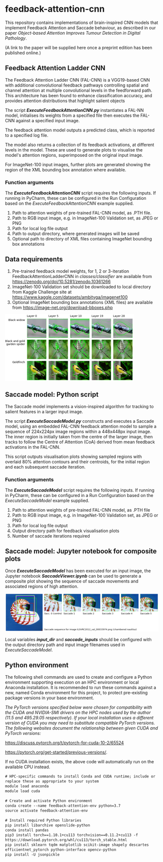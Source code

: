 # feedback-attention-cnn
This repository contains implementations of brain-inspired CNN models that implement 
Feedback Attention and Saccade behaviour, as described in our paper 
_Object-based Attention Improves Tumour Detection in Digital Pathology_. 

(A link to the paper will be supplied here once a preprint edition has been published online.) 

## Feedback Attention Ladder CNN

The Feedback Attention Ladder CNN (FAL-CNN) is a VGG19-based CNN with additional convolutional feedback pathways
controlling spatial and channel attention at multiple convolutional levels in the feedforward path. 
This architecture has been found to enhance classification accuracy, and provides attention distributions that 
highlight salient objects 

The script _**ExecuteFeedbackAttentionCNN.py**_ instantiates a FAL-NN model,
initialises its weights from a specified file then executes the FAL-CNN against a specified input image. 

The feedback attention model outputs a predicted class, which is reported to a specified log file. 

The model also returns a collection of its feedback activations, at different levels in the model. 
These are used to generate plots to visualise the model's attention regions, 
superimposed on the original input image.

For ImageNet-100 input images, further plots are generated showing the region of the XML bounding box 
annotation where available.

### Function arguments

The **_ExecuteFeedbackAttentionCNN_** script requires the following inputs. 
If running in PyCharm, these can be configured in the Run Configuration 
based on the _ExecuteFeedbackAttentionCNN_ example supplied. 

1. Path to attention weights of pre-trained FAL-CNN model, as .PTH file.
2. Path to RGB input image, e.g. in ImageNet-100 Validation set, as JPEG or PNG
3. Path for local log file output
4. Path to output directory, where generated images will be saved
5. Optional path to directory of XML files containing ImageNet bounding box annotations

## Data requirements

1. Pre-trained feedback model weights, for 1, 2 or 3-iteration FeedbackAttentionLadderCNN in _classes/classifier_ are available from https://zenodo.org/doi/10.5281/zenodo.10361266
2. ImageNet-100 Validation set should be downloaded to local directory from Kaggle Challenge site at https://www.kaggle.com/datasets/ambityga/imagenet100
3. Optional ImageNet bounding box annotations (XML files) are available from https://image-net.org/download-bboxes.php

![Screenshot](visualisation-example-1.png)

## Saccade model: Python script

The Saccade model implements a vision-inspired algorithm for tracking to salient features in a larger input image. 

The script _**ExecuteSaccadeModel.py**_ constructs and executes a Saccade model,
using an embedded FAL-CNN feedback attention model to sample a sequence of 224x224px image regions 
within a 448x448px input image. The inner region is 
initially taken from the centre of the larger image, then tracks to follow the 
Centre of Attention (CoA) derived from mean feedback activations in the FAL-CNN.

This script outputs visualisation plots showing sampled regions with overlaid 80%
attention contours and their centroids, for the initial region and each 
subsequent saccade iteration.

### Function arguments

The _**ExecuteSaccadeModel**_ script requires the following inputs. 
If running in PyCharm, these can be configured in a Run Configuration 
based on the _ExecuteSaccadeModel_ example supplied.

1. Path to attention weights of pre-trained FAL-CNN model, as .PTH file
2. Path to RGB input image, e.g. in ImageNet-100 Validation set, as JPEG or PNG
3. Path for local log file output
4. Output directory path for feedback visualisation plots
5. Number of saccade iterations required

## Saccade model: Jupyter notebook for composite plots

Once _**ExecuteSaccadeModel**_ has been executed for an input image, the 
Jupyter notebook _**SaccadeViewer.ipynb**_ can be used to generate a composite plot
showing the sequence of saccade movements and associated regions of high attention.

![Screenshot](saccade-sequence-example-1.png)

Local variables **_input_dir_** and **_saccade_inputs_** should be configured with the
output directory path and input image filenames used in _ExecuteSaccadeModel_.

## Python environment

The following shell commands are used to create and configure a Python environment supporting execution
on an HPC environment or local Anaconda installation. 
It is recommended to run these commands against a new, named Conda environment for this project, 
to protect pre-existing package versions in your base environment. 

_The PyTorch versions specified below were chosen for compatibility with the CUDA and NVIDIA-SMI drivers on the HPC nodes 
used by the author (11.5 and 495.29.05 respectively). If your local installation uses a different version
of CUDA you may need to substitute compatible PyTorch versions. The following websites document the relationship 
between given CUDA and PyTorch versions:_ 

https://discuss.pytorch.org/t/pytorch-for-cuda-10-2/65524 

https://pytorch.org/get-started/previous-versions/.

If no CUDA installation exists, the above code will automatically run on the available CPU instead.
```
# HPC-specific commands to install Conda and CUDA runtime; include or replace these as appropriate to your system
module load anaconda 
module load cuda

# Create and activate Python environment
conda create --name feedback-attention-env python=3.7
source activate feedback-attention-env

# Install required Python libraries
pip install libarchive openslide-python
conda install pandas
pip3 install torch==1.10.1+cu113 torchvision==0.11.2+cu113 -f https://download.pytorch.org/whl/cu113/torch_stable.html
pip install sklearn tqdm matplotlib scikit-image shapely descartes efficientnet_pytorch python-interface opencv-python
pip install -U jsonpickle
```

